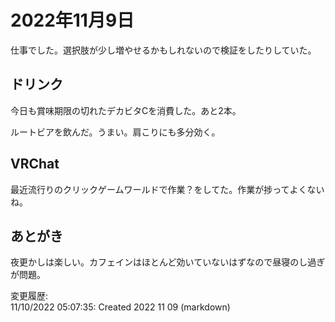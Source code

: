 # 2022年11月9日

仕事でした。選択肢が少し増やせるかもしれないので検証をしたりしていた。

## ドリンク

今日も賞味期限の切れたデカビタCを消費した。あと2本。

ルートビアを飲んだ。うまい。肩こりにも多分効く。

## VRChat

最近流行りのクリックゲームワールドで作業？をしてた。作業が捗ってよくないね。

## あとがき

夜更かしは楽しい。カフェインはほとんど効いていないはずなので昼寝のし過ぎが問題。

変更履歴:  
11/10/2022 05:07:35: Created 2022 11 09 (markdown)  

